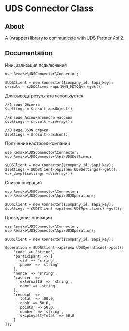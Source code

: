 # UDS Connector Class

## About

A (wrapper) library to communicate with UDS Partner Api 2.

## Documentation
Инициализация подключения

```
use Remake\UDSConnector\Connector;

$UDSClient = new Connector($company_id, $api_key);
$result = $UDSClient->api(ИМЯ_МЕТОДА)->get();
```

Для вывода результата используется
```
//В виде Объекта
$settings = $result->asObject();

//В виде Ассоциативного массива
$settings = $result->asArray();

//В виде JSON строки
$settings = $result->asJson();

```

Получение настроек компании
```
use Remake\UDSConnector\Connector;
use Remake\UDSConnector\Api\UDSSettings;

$UDSClient = new Connector($company_id, $api_key);
$settings = $UDSClient->api(new UDSSettings)->get();
var_dump($settings->assArray());
```

Список операций
```
use Remake\UDSConnector\Connector;
use Remake\UDSConnector\Api\UDSOperations;

$UDSClient = new Connector($company_id, $api_key);
$settings = $UDSClient->api(new UDSOperations)->get();
```

Проведение операции
```
use Remake\UDSConnector\Connector;
use Remake\UDSConnector\Api\UDSOperations;

$UDSClient = new Connector($company_id, $api_key);

$operation = $UDSClient->api(new UDSOperations)->post([
    'code' => 'string',
    'participant' => [
      'uid' => 'string',
      'phone' => 'string'
    ],
    'nonce' => 'string',
    'cashier' => [
      'externalId' => 'string',
      'name' => 'string'
    ],
    'receipt' => [
      'total' => 100.0,
      'cash' => 50.0,
      'points' => 50.0,
      'number' => 'string',
      'skipLoyaltyTotal' => 50.0
    ]
]);

```
